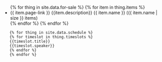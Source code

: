 
<ul>
{% for thing in site.data.for-sale %}
{% for item in thing.items %}
  <li>
    {{ item.page-link }}
	{{item.description}}
    {{ item.name }}
    ({{ item.name | size }} items)
  </li>
{% endfor %}
{% endfor %}
</ul>

       {% for thing in site.data.schedule %}
       {% for timeslot in thing.timeslots %}
       {{timeslot.title}}
       {{timeslot.speaker}}
       {% endfor %}
       {% endfor %}
		